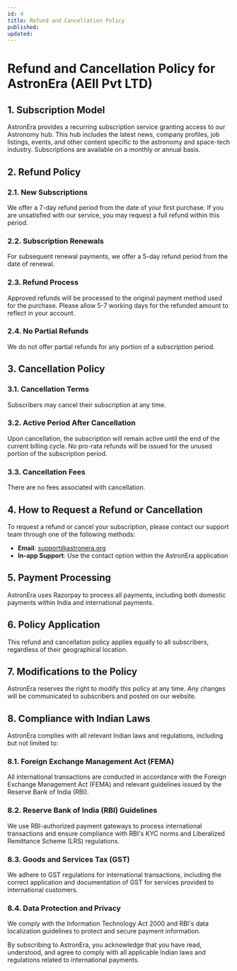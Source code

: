 ```yaml
---
id: 4
title: Refund and Cancellation Policy
published:
updated:
---
```


# Refund and Cancellation Policy for AstronEra (AEll Pvt LTD)

## 1. Subscription Model

AstronEra provides a recurring subscription service granting access to our Astronomy hub. This hub
includes the latest news, company profiles, job listings, events, and other content specific to the
astronomy and space-tech industry. Subscriptions are available on a monthly or annual basis.

## 2. Refund Policy

### 2.1. New Subscriptions

We offer a 7-day refund period from the date of your first purchase. If you are unsatisfied with our
service, you may request a full refund within this period.

### 2.2. Subscription Renewals

For subsequent renewal payments, we offer a 5-day refund period from the date of renewal.

### 2.3. Refund Process

Approved refunds will be processed to the original payment method used for the purchase. Please
allow 5-7 working days for the refunded amount to reflect in your account.

### 2.4. No Partial Refunds

We do not offer partial refunds for any portion of a subscription period.

## 3. Cancellation Policy

### 3.1. Cancellation Terms

Subscribers may cancel their subscription at any time.

### 3.2. Active Period After Cancellation

Upon cancellation, the subscription will remain active until the end of the current billing cycle.
No pro-rata refunds will be issued for the unused portion of the subscription period.

### 3.3. Cancellation Fees

There are no fees associated with cancellation.

## 4. How to Request a Refund or Cancellation

To request a refund or cancel your subscription, please contact our support team through one of the
following methods:

- **Email**: support@astronera.org
- **In-app Support**: Use the contact option within the AstronEra application

## 5. Payment Processing

AstronEra uses Razorpay to process all payments, including both domestic payments within India and
international payments.

## 6. Policy Application

This refund and cancellation policy applies equally to all subscribers, regardless of their
geographical location.

## 7. Modifications to the Policy

AstronEra reserves the right to modify this policy at any time. Any changes will be communicated to
subscribers and posted on our website.

## 8. Compliance with Indian Laws

AstronEra complies with all relevant Indian laws and regulations, including but not limited to:

### 8.1. Foreign Exchange Management Act (FEMA)

All international transactions are conducted in accordance with the Foreign Exchange Management Act
(FEMA) and relevant guidelines issued by the Reserve Bank of India (RBI).

### 8.2. Reserve Bank of India (RBI) Guidelines

We use RBI-authorized payment gateways to process international transactions and ensure compliance
with RBI's KYC norms and Liberalized Remittance Scheme (LRS) regulations.

### 8.3. Goods and Services Tax (GST)

We adhere to GST regulations for international transactions, including the correct application and
documentation of GST for services provided to international customers.

### 8.4. Data Protection and Privacy

We comply with the Information Technology Act 2000 and RBI's data localization guidelines to protect
and secure payment information.

By subscribing to AstronEra, you acknowledge that you have read, understood, and agree to comply
with all applicable Indian laws and regulations related to international payments.
